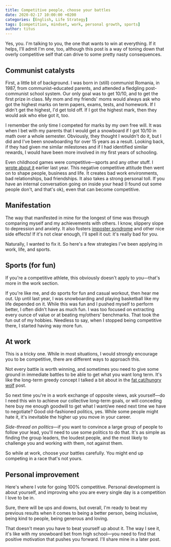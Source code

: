 ```yaml
---
title: Competitive people, choose your battles
date: 2020-02-17 10:00:00 +0200
categories: [English, Life Strategy]
tags: [competition, mindset, work, personal growth, sports]
author: titus
---
```


Yes, you. I'm talking to you, the one that wants to win at everything. If it helps, I'll admit I'm one, too, although this post is a way of toning down that overly competitive self that can drive to some pretty nasty consequences.

## Communist catalysts

First, a little bit of background. I was born in (still) communist Romania, in 1987, from communist-educated parents, and attended a fledgling post-communist school system. Our only goal was to get 10/10, and to get the first prize in class. My mom and my friends' moms would always ask who got the highest marks on term papers, exams, tests, and homework. If I didn't get the highest, I'd get told off. If I got the highest mark, then they would ask who else got it, too.

I remember the only time I competed for marks by my own free will. It was when I bet with my parents that I would get a snowboard if I got 10/10 in math over a whole semester. Obviously, they thought I wouldn't do it, but I did and I've been snowboarding for over 15 years as a result. Looking back, if they had given me similar milestones and if I had identified similar rewards, I would have been more involved in my first years of schooling.

Even childhood games were competitive—sports and any other stuff. I [wrote about it](/2019/10/05/the-thing-with-americans-and-their-attitude) earlier last year. This negative competitive attitude then went on to shape people, business and life. It creates bad work environments, bad relationships, bad friendships. It also takes a strong personal toll. If you have an internal conversation going on inside your head (I found out some people don't, and that's ok), even that can become competitive.

## Manifestation

The way that manifested in mine for the longest of time was through comparing myself and my achievements with others. I know, slippery slope to depression and anxiety. It also fosters [imposter syndrome](/2019/11/12/people-that-smell-the-failure) and other nice side effects! If it's not clear enough, I'll spell it out: it's really bad for you.

Naturally, I wanted to fix it. So here's a few strategies I've been applying in work, life, and sports.

## Sports (for fun)

If you're a competitive athlete, this obviously doesn't apply to you—that's more in the work section.

If you're like me, and do sports for fun and casual workout, then hear me out. Up until last year, I was snowboarding and playing basketball like my life depended on it. While this was fun and I pushed myself to perform better, I often didn't have as much fun. I was too focused on extracting every ounce of value or at beating my/others' benchmarks. That took the fun out of my hobbies. Needless to say, when I stopped being competitive there, I started having way more fun.

## At work

This is a tricky one. While in most situations, I would strongly encourage you to be competitive, there are different ways to approach this.

Not every battle is worth winning, and sometimes you need to give some ground in immediate battles to be able to get what you want long term. It's like the long-term greedy concept I talked a bit about in the [fat cat/hungry wolf](/2020/01/31/hungry-wolf-fat-cat) post.

So next time you're in a work exchange of opposite views, ask yourself—do I need this win to achieve our collective long-term goals, or will conceding here buy me enough goodwill to get what I want/we need next time we have to negotiate? Good old-fashioned politics, yes. While some people might hate it, it's inevitable the higher up you move in your career.

*Side-thread on politics*—if you want to convince a large group of people to follow your lead, you'll need to use some politics to do that. It's as simple as finding the group leaders, the loudest people, and the most likely to challenge you and working with them, not against them.

So while at work, choose your battles carefully. You might end up competing in a race that's not yours.

## Personal improvement

Here's where I vote for going 100% competitive. Personal development is about yourself, and improving who you are every single day is a competition I love to be in.

Sure, there will be ups and downs, but overall, I'm ready to beat my previous results when it comes to being a better person, being inclusive, being kind to people, being generous and loving.

That doesn't mean you have to beat yourself up about it. The way I see it, it's like with my snowboard bet from high school—you need to find that positive motivation that pushes you forward. I'll share mine in a later post.
